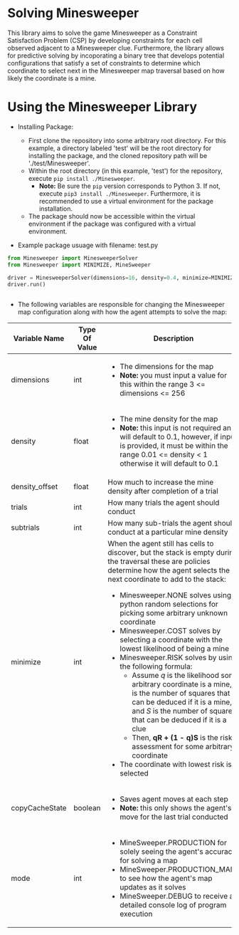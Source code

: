# Solving Minesweeper 
This library aims to solve the game Minesweeper as a Constraint Satisfaction Problem (CSP) by developing constraints for each cell observed adjacent to a Minesweeper clue. Furthermore, the library allows for predictive solving by incoporating a binary tree that develops potential configurations that satisfy a set of constraints to determine which coordinate to select next in the Minesweeper map traversal based on how likely the coordinate is a mine.

# Using the Minesweeper Library
* Installing Package:
	- First clone the repository into some arbitrary root directory. For this example, a directory labeled 'test' will be the root directory for installing the package, and the cloned repository path will be './test/Minesweeper'. 
	- Within the root directory (in this example, 'test') for the repository, execute ```pip install ./Minesweeper```.
		- **Note:** Be sure the ```pip``` version corresponds to Python 3. If not, execute ```pip3 install ./Minesweeper```. Furthermore, it is recommended to use a virtual environment for the package installation. 
	- The package should now be accessible within the virtual environment if the package was configured with a virtual environment. 
	
* Example package usuage with filename: test.py
```python
from Minesweeper import MinesweeperSolver
from Minesweeper import MINIMIZE, MineSweeper

driver = MinesweeperSolver(dimensions=16, density=0.4, minimize=MINIMIZE.COST, mode=MineSweeper.PRODUCTION)
driver.run()
	
```
- The following variables are responsible for changing the Minesweeper map configuration along with how the agent attempts to solve the map:

| Variable Name | Type Of Value | Description
|-------------|----------|------------------------------------------------------------------------------------------|
| dimensions | int |  <ul><li>The dimensions for the map </li> <li>**Note:** you must input a value for this within the range 3 <= dimensions <= 256</li></ul> |
| density | float | <ul><li>The mine density for the map</li> <li>**Note:** this input is not required an will default to 0.1, however, if input is provided, it must be within the range 0.01 <= density < 1 otherwise it will default to 0.1</li></ul> |
| density_offset | float | How much to increase the mine density after completion of a trial |
| trials | int | How many trials the agent should conduct |
| subtrials | int | How many sub-trials the agent should conduct at a particular mine density|
| minimize | int | When the agent still has cells to discover, but the stack is empty during the traversal these are policies determine how the agent selects the next coordinate to add to the stack: <ul><li>Minesweeper.NONE solves using python random selections for picking some arbitrary unknown coordinate</li> <li>Minesweeper.COST solves by selecting a coordinate with the lowest likelihood of being a mine</li> <li>Minesweeper.RISK solves by using the following formula: <ul><li>Assume *q* is the likelihood some arbitrary coordinate is a mine, *R* is the number of squares that can be deduced if it is a mine, and *S* is the number of squares that can be deduced if it is a clue</li> <li>Then, **qR + (1 - q)S** is the risk assessment for some arbitrary coordinate</li></ul> <li> The coordinate with lowest risk is selected </li></ul>|
| copyCacheState | boolean | <ul><li>Saves agent moves at each step </li> <li>**Note:** this only shows the agent's move for the last trial conducted</li></ul>|
| mode | int | <ul><li>MineSweeper.PRODUCTION for solely seeing the agent's accuracy for solving a map</li> <li>MineSweeper.PRODUCTION_MAPS to see how the agent's map updates as it solves</li> <li>MineSweeper.DEBUG to receive a detailed console log of program execution</li></ul>|
